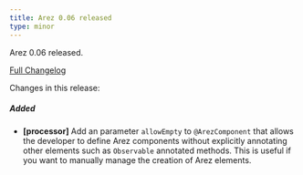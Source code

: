 ```yaml
---
title: Arez 0.06 released
type: minor
---
```


Arez 0.06 released.

[Full Changelog](https://github.com/realityforge/arez/compare/v0.05...v0.06)

Changes in this release:

##### Added
* **\[processor\]** Add an parameter `allowEmpty` to `@ArezComponent` that allows the developer to define
  Arez components without explicitly annotating other elements such as `Observable` annotated methods. This
  is useful if you want to manually manage the creation of Arez elements.
